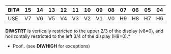 | BIT# | 15 | 14 | 13 | 12 | 11 | 10 | 09 | 08 | 07 | 06 | 05 | 04 | 03 | 02 | 01 | 00 |
|------|----|----|----|----|----|----|----|----|----|----|----|----|----|----|----|----|
| USE | V7 | V6 | V5 | V4 | V3 | V2 | V1 | V0 | H9 | H8 | H7 | H6 | H5 | H4 | H3 | H2 |

**DIWSTRT** is vertically restricted to the upper 2/3
of the display (v8=0), and horizontally restricted to the
left 3/4 of the display (H8=0).*
* Poof.. (see **DIWHIGH** for exceptions)